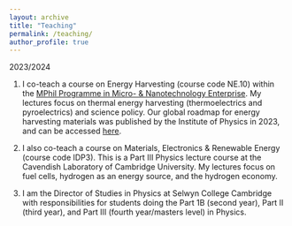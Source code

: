 ```yaml
---
layout: archive
title: "Teaching"
permalink: /teaching/
author_profile: true
---
```


2023/2024  

1. I co-teach a course on Energy Harvesting (course code NE.10) within the [MPhil Programme in Micro- & Nanotechnology Enterprise](https://www.msm.cam.ac.uk/pg-study/mphil-programme-micro-nanotechnology-enterprise). My lectures focus on thermal energy harvesting (thermoelectrics and pyroelectrics) and science policy. Our global roadmap for energy harvesting materials was published by the Institute of Physics in 2023, and can be accessed [here](https://iopscience.iop.org/article/10.1088/2515-7639/acc550).

2. I also co-teach a course on Materials, Electronics & Renewable Energy (course code IDP3). This is a Part III Physics lecture course at the Cavendish Laboratory of Cambridge University. My lectures focus on fuel cells, hydrogen as an energy source, and the hydrogen economy.

3.  I am the Director of Studies in Physics at Selwyn College Cambridge with responsibilities for students doing the Part 1B (second year), Part II (third year), and Part III (fourth year/masters level) in Physics.
